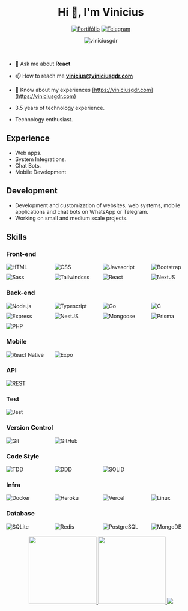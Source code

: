 <h1 align="center">Hi 👋, I'm Vinicius</h1>

<div align="center"><a href="https://viniciusgdr.com"><img src="https://img.shields.io/badge/Portfolio-4299f0?style=for-the-badge&logo=files&logoColor=white" alt="Portifólio"></a>
<a href="https://t.me/viniciusgdr1"><img src="https://img.shields.io/badge/Telegram-2CA5E0?style=for-the-badge&logo=telegram&logoColor=white" alt="Telegram"></a>
<p align="center" ><img alt="viniciusgdr" src="https://raw.githubusercontent.com/MicaelliMedeiros/micaellimedeiros/master/image/computer-illustration.png"></p>

</div>
<br /> 

- 💬 Ask me about **React**

- 📫 How to reach me **vinicius@viniciusgdr.com**

- 📄 Know about my experiences [https://viniciusgdr.com](https://viniciusgdr.com)

- 3.5 years of technology experience.
- Technology enthusiast.

## Experience
- Web apps.
- System Integrations.
- Chat Bots.
- Mobile Development

## Development
- Development and customization of websites, web systems, mobile applications and chat bots on WhatsApp or Telegram.
- Working on small and medium scale projects.

## Skills
### Front-end
<div style="display: grid; grid-template-columns: repeat(4, 1fr); gap: 10px;">
  <img src="https://img.shields.io/badge/HTML-E34F26?logo=html5&logoColor=white" alt="HTML"/>
  <img src="https://img.shields.io/badge/CSS3-1572B6?logo=css3&logoColor=white" alt="CSS"/>
  <img src="https://img.shields.io/badge/Javascript-F7DF1E?logo=javascript&logoColor=white" alt="Javascript"/>
  <img src="https://img.shields.io/badge/Bootstrap-7952B3?logo=bootstrap&logoColor=white" alt="Bootstrap"/>
  <img src="https://img.shields.io/badge/Sass-CC6699?logo=sass&logoColor=white" alt="Sass"/>
  <img src="https://img.shields.io/badge/TailwindCSS-06B6D4?logo=tailwindcss&logoColor=white" alt="Tailwindcss"/>
  <img src="https://img.shields.io/badge/React-61DAFB?logo=react&logoColor=white" alt="React"/>
  <img src="https://img.shields.io/badge/NextJS-000000?logo=nextdotjs&logoColor=white" alt="NextJS"/>
</div>

### Back-end
<div style="display: grid; grid-template-columns: repeat(4, 1fr); gap: 10px;">
  <img src="https://img.shields.io/badge/Node.js-339933?logo=nodedotjs&logoColor=white" alt="Node.js"/>
  <img src="https://img.shields.io/badge/Typescript-3178C6?logo=typescript&logoColor=white" alt="Typescript"/>
  <img src="https://img.shields.io/badge/Go-3178C6?logo=Go&logoColor=white" alt="Go"/>
  <img src="https://img.shields.io/badge/C/C++-3178C6?logo=C&logoColor=white" alt="C"/>
  <img src="https://img.shields.io/badge/Express-000000?logo=express&logoColor=white" alt="Express"/>
  <img src="https://img.shields.io/badge/NestJS-E0234E?logo=nestjs&logoColor=white" alt="NestJS"/>
  <img src="https://img.shields.io/badge/Mongoose-880000?logo=mongoose&logoColor=white" alt="Mongoose"/>
  <img src="https://img.shields.io/badge/Prisma-2D3748?logo=prisma&logoColor=white" alt="Prisma"/>
  <img src="https://img.shields.io/badge/Php-2D3748?logo=php&logoColor=white" alt="PHP"/>
</div>

### Mobile
<div style="display: grid; grid-template-columns: repeat(4, 1fr); gap: 10px;">
  <img src="https://img.shields.io/badge/React Native-61DAFB?logo=react&logoColor=white" alt="React Native"/>
  <img src="https://img.shields.io/badge/Expo-000020?logo=expo&logoColor=white" alt="Expo"/>
</div>

### API
<div style="display: grid; grid-template-columns: repeat(4, 1fr); gap: 10px;">
  <img src="https://img.shields.io/badge/REST-E6484F?logoColor=white" alt="REST"/>
</div>

### Test
<div style="display: grid; grid-template-columns: repeat(4, 1fr); gap: 10px;">
  <img src="https://img.shields.io/badge/Jest-C21325?logo=jest&logoColor=white" alt="Jest"/>
</div>

### Version Control
<div style="display: grid; grid-template-columns: repeat(4, 1fr); gap: 10px;">
  <img src="https://img.shields.io/badge/Git-F05032?logo=git&logoColor=white" alt="Git"/>
  <img src="https://img.shields.io/badge/GitHub-181717?logo=github&logoColor=white" alt="GitHub"/>
</div>

### Code Style
<div style="display: grid; grid-template-columns: repeat(4, 1fr); gap: 10px;">
  <img src="https://img.shields.io/badge/TDD-2088FF?logoColor=white" alt="TDD"/>
  <img src="https://img.shields.io/badge/DDD-FC6D26?logoColor=white" alt="DDD"/>
  <img src="https://img.shields.io/badge/SOLID-FF9A00?logoColor=white" alt="SOLID"/>
</div>

### Infra
<div style="display: grid; grid-template-columns: repeat(4, 1fr); gap: 10px;">
  <img src="https://img.shields.io/badge/Docker-2496ED?logo=docker&logoColor=white" alt="Docker"/>
  <img src="https://img.shields.io/badge/Heroku-430098?logo=heroku&logoColor=white" alt="Heroku"/>
  <img src="https://img.shields.io/badge/Vercel-000000?logo=vercel&logoColor=white" alt="Vercel"/>
  <img src="https://img.shields.io/badge/Linux-FCC624?logo=linux&logoColor=white" alt="Linux"/>
</div>

### Database
<div style="display: grid; grid-template-columns: repeat(4, 1fr); gap: 10px;">
  <img src="https://img.shields.io/badge/SQLite-003B57?logo=sqlite&logoColor=white" alt="SQLite"/>
  <img src="https://img.shields.io/badge/Redis-DC382D?logo=redis&logoColor=white" alt="Redis"/>
  <img src="https://img.shields.io/badge/PostgreSQL-AC282E?logo=postgresql&logoColor=white" alt="PostgreSQL"/>
  <img src="https://img.shields.io/badge/MongoDB-47A248?logo=mongodb&logoColor=white" alt="MongoDB"/>
</div>
<br />
<div align="center">
  <a href="https://github.com/viniciusgdr">
  <img height="180em" src="https://github-readme-stats.vercel.app/api?username=viniciusgdr&show_icons=true&theme=dracula&include_all_commits=true&count_private=true"/>
  <img height="180em" src="https://github-readme-stats.vercel.app/api/top-langs/?username=viniciusgdr&layout=compact&langs_count=7&theme=dracula"/>
  <img src="https://github-readme-stats.vercel.app/api/wakatime?username=viniciusgdr&theme=dracula&layout=compact" style="max-width: 100%;"/>
</div>
